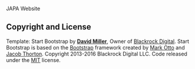 JAPA Website

## Copyright and License

Template: Start Bootstrap by **[David Miller](http://davidmiller.io/)**, Owner of [Blackrock Digital](http://blackrockdigital.io/). Start Bootstrap is based on the [Bootstrap](http://getbootstrap.com/) framework created by [Mark Otto](https://twitter.com/mdo) and [Jacob Thorton](https://twitter.com/fat).
Copyright 2013-2016 Blackrock Digital LLC. Code released under the [MIT](https://github.com/BlackrockDigital/startbootstrap-creative/blob/gh-pages/LICENSE) license.
